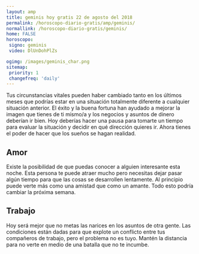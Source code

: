 ```yaml
---
layout: amp
title: geminis hoy gratis 22 de agosto del 2018 
permalink: /horoscopo-diario-gratis/amp/geminis/
normallink: /horoscopo-diario-gratis/geminis/
home: FALSE
horoscopo:
 signo: geminis
 video: DlUnDohPlZs

ogimg: /images/geminis_char.png
sitemap:
 priority: 1
 changefreq: 'daily'
---
```



Tus circunstancias vitales pueden haber cambiado tanto en los últimos meses que podrías estar en una situación totalmente diferente a cualquier situación anterior. El éxito y la buena fortuna han ayudado a mejorar la imagen que tienes de ti mismo/a y los negocios y asuntos de dinero deberían ir bien. Hoy deberías hacer una pausa para tomarte un tiempo para evaluar la situación y decidir en qué dirección quieres ir. Ahora tienes el poder de hacer que los sueños se hagan realidad.

## Amor

Existe la posibilidad de que puedas conocer a alguien interesante esta noche. Esta persona te puede atraer mucho pero necesitas dejar pasar algún tiempo para que las cosas se desarrollen lentamente. Al principio puede verte más como una amistad que como un amante. Todo esto podría cambiar la próxima semana.

## Trabajo

Hoy será mejor que no metas las narices en los asuntos de otra gente. Las condiciones están dadas para que explote un conflicto entre tus compañeros de trabajo, pero el problema no es tuyo. Mantén la distancia para no verte en medio de una batalla que no te incumbe.